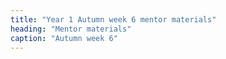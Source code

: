 ```yaml
---
title: "Year 1 Autumn week 6 mentor materials"
heading: "Mentor materials"
caption: "Autumn week 6"
---
```

